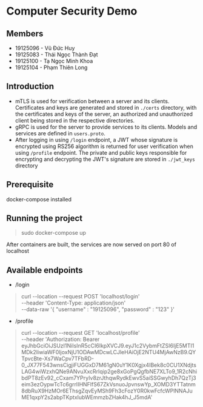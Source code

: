 # Computer Security Demo 

## Members
- 19125096 - Vũ Đức Huy
- 19125083 - Thái Ngọc Thành Đạt
- 19125100 - Tạ Ngọc Minh Khoa
- 19125104 - Phạm Thiên Long

## Introduction
- mTLS is used for verification between a server and its clients. Certificates and keys are generated and stored in ```./certs``` directory, with the certificates and keys of the server, an authorized and unauthorized client being stored in the respective directories.
- gRPC is used for the server to provide services to its clients. Models and services are defined in ```users.proto```.
- After logging in using ```/login``` endpoint, a JWT whose signature is encrypted using RS256 algorithm is returned for user verification when using ```/profile``` endpoint. The private and public keys responsible for encrypting and decrypting the JWT's signature are stored in ```./jwt_keys``` directory
## Prerequisite
docker-compose installed

## Running the project
> sudo docker-compose up

After containers are built, the services are now served on port 80 of localhost

## Available endpoints
- /login
> curl --location --request POST 'localhost/login' \
--header 'Content-Type: application/json' \
--data-raw '{
    "username" : "19125096",
    "password" : "123"
}'
- /profile
> curl --location --request GET 'localhost/profile' \
--header 'Authorization: Bearer eyJhbGciOiJSUzI1NiIsInR5cCI6IkpXVCJ9.eyJ1c2VybmFtZSI6IjE5MTI1MDk2IiwiaWF0IjoxNjU1ODAwMDcwLCJleHAiOjE2NTU4MjAwNzB9.QYTpvcBte-Xs7WaCpv7TFbRD-0_JX77F543wnsCigjiFUGGxD7M61gN0uY1K0Xgjx4IBek8c0CU1XNdjtsLAG4wiWzxhQNe9ANvuXxcRrlqip2ge8xGoPgQgfbNE7XLTo9_1R2cNhibdPT8zEv92_cCxam7YPryIv8zrJthqwRydkEwvS5aiSSGwyhDh7QzTj3eim3ezOypwTcTc6grrIIHNFlfS67ZkVsnuoJpvnswYp_XOMD3YTTatnm8dbRuX9HzMOr6EThsgZqvEyMSh9Fh3cFozY0R0kwFcfcWPlNNAJuME1qxpY2s2abpTKptxIubWEmmzbZHak4hJ_J5mdA'